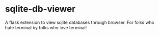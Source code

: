 # sqlite-db-viewer
A flask extension to view sqlite databases through browser. For folks who hate terminal by folks who love terminal!
